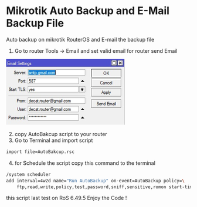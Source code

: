 # Mikrotik Auto Backup and E-Mail Backup File
Auto backup on mikrotik RouterOS and E-mail the backup file
1. Go to router Tools → Email and set valid email for router send Email

<img src="Email.JPG">

2. copy AutoBakcup script to your router
3. Go to Terminal and import script
```bash script
import file=AutoBakcup.rsc
```
4. for Schedule the script copy this command to the terminal
```bash script
/system scheduler
add interval=4w2d name="Run AutoBackup" on-event=AutoBackup policy=\
    ftp,read,write,policy,test,password,sniff,sensitive,romon start-time=startup
```
this script last test on RoS 6.49.5
Enjoy the Code !
